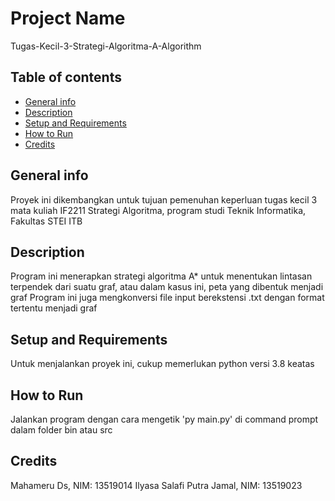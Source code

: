 # Project Name
Tugas-Kecil-3-Strategi-Algoritma-A-Algorithm

## Table of contents
* [General info](#general-info)
* [Description](#description)
* [Setup and Requirements](#setup-and-requirements)
* [How to Run](#how-to-run)
* [Credits](#creditss)

## General info
Proyek ini dikembangkan untuk tujuan pemenuhan keperluan tugas kecil 3 mata kuliah IF2211 Strategi Algoritma, program studi Teknik Informatika, Fakultas STEI ITB

## Description
Program ini menerapkan strategi algoritma A* untuk menentukan lintasan terpendek dari suatu graf, atau dalam kasus ini, peta yang dibentuk menjadi graf
Program ini juga mengkonversi file input berekstensi .txt dengan format tertentu menjadi graf

## Setup and Requirements
Untuk menjalankan proyek ini, cukup memerlukan python versi 3.8 keatas

## How to Run
Jalankan program dengan cara mengetik
'py main.py'
di command prompt dalam folder bin atau src

## Credits
Mahameru Ds, NIM: 13519014
Ilyasa Salafi Putra Jamal, NIM: 13519023
